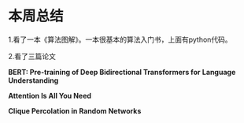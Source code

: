 # 本周总结

1.看了一本《算法图解》。一本很基本的算法入门书，上面有python代码。

2.看了三篇论文

**BERT: Pre-training of Deep Bidirectional Transformers for**
**Language Understanding**

**Attention Is All You Need**

**Clique Percolation in Random Networks**

